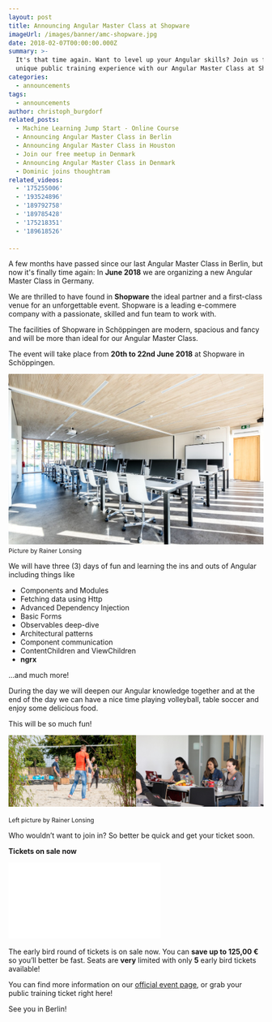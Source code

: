 ```yaml
---
layout: post
title: Announcing Angular Master Class at Shopware
imageUrl: /images/banner/amc-shopware.jpg
date: 2018-02-07T00:00:00.000Z
summary: >-
  It's that time again. Want to level up your Angular skills? Join us for a
  unique public training experience with our Angular Master Class at Shopware!
categories:
  - announcements
tags:
  - announcements
author: christoph_burgdorf
related_posts:
  - Machine Learning Jump Start - Online Course
  - Announcing Angular Master Class in Berlin
  - Announcing Angular Master Class in Houston
  - Join our free meetup in Denmark
  - Announcing Angular Master Class in Denmark
  - Dominic joins thoughtram
related_videos:
  - '175255006'
  - '193524896'
  - '189792758'
  - '189785428'
  - '175218351'
  - '189618526'

---
```



A few months have passed since our last Angular Master Class in Berlin, but now it's finally time again: In **June 2018** we are organizing a new Angular Master Class in Germany. 

We are thrilled to have found in **Shopware** the ideal partner and a first-class venue for an unforgettable event. Shopware is a leading e-commere company with a passionate, skilled and fun team to work with.

The facilities of Shopware in Schöppingen are modern, spacious and fancy and will be more than ideal for our Angular Master Class. 

The event will take place from **20th to 22nd June 2018** at Shopware in Schöppingen. 


<img src="/images/shopware_classroom.jpg" alt="AMC Shopware Event Location">
<span style="font-size: 12px">Picture by Rainer Lonsing</span>



We will have three (3) days of fun and learning the ins and outs of Angular including things like

- Components and Modules
- Fetching data using Http
- Advanced Dependency Injection
- Basic Forms
- Observables deep-dive
- Architectural patterns
- Component communication
- ContentChildren and ViewChildren
- **ngrx**

...and much more!


During the day we will deepen our Angular knowledge together and at the end of the day we can have a nice time playing volleyball, table soccer and enjoy some delicious food.

This will be so much fun! 

<img src="/images/shopware_volleyball.jpg" style="width:50%; float:left" alt="AMC Shopware Volleyball court">

<img src="/images/amc_denmark_audience.jpg" style="width:50%" alt="AMC Denmark audience">

<span style="font-size: 12px">Left picture by Rainer Lonsing</span>


Who wouldn’t want to join in? So better be quick and get your ticket soon.

**Tickets on sale now**

<iframe  src="//eventbrite.de/tickets-external?eid=42705611634&ref=etckt" frameborder="0" vspace="0" hspace="0" marginheight="5" marginwidth="5" scrolling="auto" allowtransparency="true"></iframe>


The early bird round of tickets is on sale now. You can **save up to 125,00 €** so you’ll better be fast. Seats are **very** limited with only **5** early bird tickets available!

You can find more information on our [official event page](https://amc-shopware.eventbrite.com), or grab your public training ticket right here!



See you in Berlin!


